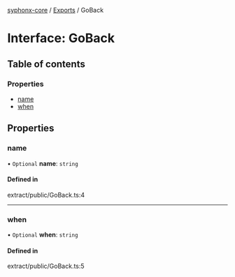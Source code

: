 [syphonx-core](../README.md) / [Exports](../modules.md) / GoBack

# Interface: GoBack

## Table of contents

### Properties

- [name](GoBack.md#name)
- [when](GoBack.md#when)

## Properties

### name

• `Optional` **name**: `string`

#### Defined in

extract/public/GoBack.ts:4

___

### when

• `Optional` **when**: `string`

#### Defined in

extract/public/GoBack.ts:5

